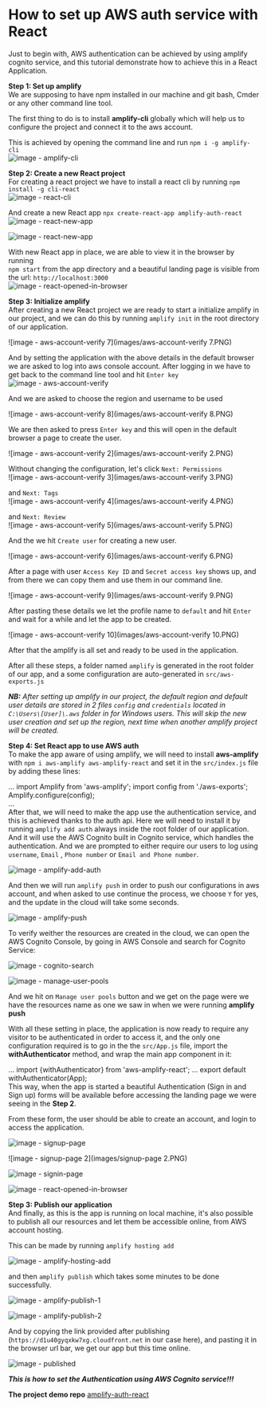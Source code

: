 
  
# How to set up AWS auth service with React

Just to begin with, AWS authentication can be achieved by using amplify cognito service, and this tutorial demonstrate how to achieve this in a React Application.    
    
**Step 1: Set up amplify**    
 We are supposing to have npm installed in our machine and git bash, Cmder or any other command line tool.    
    
The first thing to do is to install **amplify-cli** globally which will help us to configure the project and connect it to the aws account.    
    
This is achieved by opening the command line and run `npm i -g amplify-cli`    
 ![image - amplify-cli](images/amplify-cli.PNG)    
    
**Step 2: Create a new React project**    
 For creating a react project we have to install a react cli by running `npm install -g cli-react`    
 ![image - react-cli](images/react-cli.PNG)    
    
And create a new React app `npx create-react-app amplify-auth-react`    
 ![image - react-new-app](images/react-new-app-1.PNG)    
    
![image - react-new-app](images/react-new-app-2.PNG)    
    
With new React app in place, we are able to view it in the browser by running     
`npm start` from the app directory and a beautiful landing page is visible from the url: `http://localhost:3000`    
 ![image - react-opened-in-browser](images/react-opened-in-browser.PNG)    
    
**Step 3: Initialize amplify**    
 After creating a new React project we are ready to start a initialize amplify in our project, and we can do this by running `amplify init` in the root directory of our application.    
    
![image - aws-account-verify 7](images/aws-account-verify 7.PNG)    
  
And by setting the application with the above details in the default browser we are asked to log into aws console account. After logging in we have to get back to the command line tool and hit `Enter key`  
  ![image - aws-account-verify](images/aws-account-verify.PNG)    
  
And we are asked to choose the region and username to be used  
    
![image - aws-account-verify 8](images/aws-account-verify 8.PNG)    
  
We are then asked to press `Enter key` and this will open in  the default browser a page to create the user.  
    
![image - aws-account-verify 2](images/aws-account-verify 2.PNG)    
  
Without changing the configuration, let's click `Next: Permissions`  
  ![image - aws-account-verify 3](images/aws-account-verify 3.PNG)    
  
and  `Next: Tags`  
  ![image - aws-account-verify 4](images/aws-account-verify 4.PNG)    
  
and  `Next: Review`  
  ![image - aws-account-verify 5](images/aws-account-verify 5.PNG)    
  
And the we hit `Create user` for creating a new user.  
    
![image - aws-account-verify 6](images/aws-account-verify 6.PNG)    
  
After a page with user `Access Key ID` and `Secret access key` shows up, and from there we can copy them and use them in our command line.  
    
![image - aws-account-verify 9](images/aws-account-verify 9.PNG)    
  
After pasting these details we let the profile name to `default` and hit `Enter` and wait for a while and let the app to be created.  
    
![image - aws-account-verify 10](images/aws-account-verify 10.PNG)  
  
After that the amplify is all set and ready to be used in the application.  
  
After all these steps, a folder named `amplify` is generated in the root folder of our app, and a some configuration are auto-generated in `src/aws-exports.js`  
  
***NB:** After setting up amplify in our project, the default region and default user details are stored in 2 files `config` and `credentials` located in `C:\Users\[User]\.aws` folder in for Windows users. This will skip the new user creation and set up the region, next time when another amplify project will be created.*  
  
**Step 4: Set React app to use AWS auth**   
To make the app aware of using amplify, we will need to install **aws-amplify** with `npm i aws-amplify aws-amplify-react` and set it in the `src/index.js` file by adding these lines:  
  
 ... import Amplify from 'aws-amplify';   import config from './aws-exports';    
   Amplify.configure(config);  
 ...  
After that, we will need to make the app use the authentication service, and this is achieved thanks to the auth api. Here we will need to install it by running `amplify add auth` always inside the root folder of our application. And it will use the AWS Cognito built in Cognito service, which handles the authentication. And we are prompted to either require our users to log using `username`, `Email` , `Phone number` or `Email and Phone number`.  
  
![image - amplify-add-auth](images/amplify-add-auth.PNG)  
  
And then we will run `amplify push` in order to push our configurations in aws account, and when asked to use continue the process, we choose `Y` for yes, and the update in the cloud will take some seconds.  
  
![image - amplify-push](images/amplify-push.PNG)  
  
To verify weither the resources are created in the cloud, we can open the AWS Cognito Console, by going in AWS Console and search for Cognito Service:   
  
![image - cognito-search](images/cognito-search.PNG)  
  
![image - manage-user-pools](images/manage-user-pools.PNG)  
  
And we hit on `Manage user pools` button and we get on the page were we have the resources name as one we saw in when we were running **amplify push**  
  
With all these setting in place, the application is now ready to require any visitor to be authenticated in order to access it, and the only one configuration required is to go in the the `src/App.js` file, import the **withAuthenticator** method, and wrap the main app component in it:  
  
 ... import {withAuthenticator} from 'aws-amplify-react'; ... export default withAuthenticator(App);  
This way, when the app is started a beautiful Authentication (Sign in and Sign up) forms will be available before accessing the landing page we were seeing in the **Step 2**.  
  
From these form, the user should be able to create an account, and login to access the application.  
  
![image - signup-page](images/signup-page.PNG)  
  
![image - signup-page 2](images/signup-page 2.PNG)  
  
![image - signin-page](images/signin-page.PNG)  
  
![image - react-opened-in-browser](images/react-opened-in-browser.PNG)  
  
**Step 3: Publish our application**   
And finally,  as this is the app is running on local machine, it's also possible to publish all our resources and let them be accessible online, from AWS account hosting.  
  
This can be made by running `amplify hosting add`  
  
![image - amplify-hosting-add](images/amplify-hosting-add.PNG)  
  
 and then `amplify publish` which takes some minutes to be done successfully.  
  
![image - amplify-publish-1](images/amplify-publish-1.PNG)  
  
![image - amplify-publish-2](images/amplify-publish-2.PNG)  
  
And by copying the link provided after publishing (`https://d1u40gyqxkw7xg.cloudfront.net` in our case here), and pasting it in the browser url bar, we get our app but this time online.  
  
![image - published](images/published.PNG)  
  
***This is how to set the Authentication using AWS Cognito service!!!***  
  
**The project demo repo**
[amplify-auth-react](https://github.com/gildniy/amplify-auth-react)
